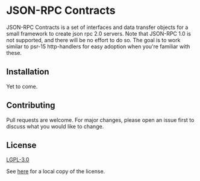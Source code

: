 # JSON-RPC Contracts

JSON-RPC Contracts is a set of interfaces and data transfer objects for a small framework to create json rpc 2.0 servers.
Note that JSON-RPC 1.0 is not supported, and there will be no effort to do so.
The goal is to work similar to psr-15 http-handlers for easy adoption when you're familiar with these.

## Installation

Yet to come.

## Contributing

Pull requests are welcome. For major changes, please open an issue first
to discuss what you would like to change.

## License

[LGPL-3.0](https://choosealicense.com/licenses/lgpl-3.0/)

See [here](LICENSE.md) for a local copy of the license.
